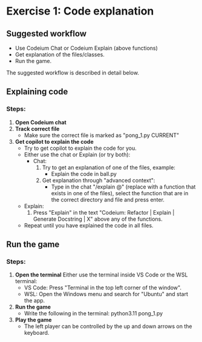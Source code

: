 # Exercise 1: Code explanation

## Suggested workflow

- Use Codeium Chat or Codeium Explain (above functions)
- Get explanation of the files/classes.
- Run the game.

The suggested workflow is described in detail below.

## Explaining code

### Steps:

1. **Open Codeium chat**
2. **Track correct file**
    - Make sure the correct file is marked as "pong_1.py CURRENT"
3. **Get copilot to explain the code**
    - Try to get copilot to explain the code for you.
    - Either use the chat or Explain (or try both):
      - Chat:
        1. Try to get an explanation of one of the files, example:
            - Explain the code in ball.py
        2. Get explanation through "advanced context":
            - Type in the chat "/explain @<any-function-name>" (replace <any-function-name> with a function that exists in one of the files), select the function that are in the correct directory and file and press enter.
     - Explain:
        1. Press "Explain" in the text "Codeium: Refactor | Explain | Generate Docstring | X" above any of the functions.
    - Repeat until you have explained the code in all files.


## Run the game

### Steps:

1. **Open the terminal**
    Either use the terminal inside VS Code or the WSL terminal:
    - VS Code: Press "Terminal in the top left corner of the window".
    - WSL: Open the Windows menu and search for "Ubuntu" and start the app.
2. **Run the game**
    - Write the following in the terminal:
        python3.11 pong_1.py
3. **Play the game**
    - The left player can be controlled by the up and down arrows on the keyboard.
